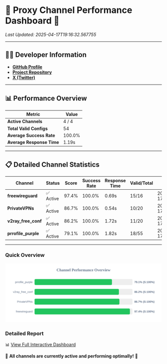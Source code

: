# 🌟 Proxy Channel Performance Dashboard 🌟

_Last Updated: 2025-04-17T19:16:32.567755_

---

## 👩‍💻 Developer Information

- **[GitHub Profile](https://github.com/4n0nymou3)**  
- **[Project Repository](https://github.com/4n0nymou3/multi-proxy-config-fetcher)**  
- **[X (Twitter)](https://x.com/4n0nymou3)**  

---

## 📊 Performance Overview

| Metric                | Value       |
|-----------------------|-------------|
| **Active Channels**   | 4 / 4       |
| **Total Valid Configs** | 54          |
| **Average Success Rate** | 100.0%      |
| **Average Response Time** | 1.19s       |

---

## 📋 Detailed Channel Statistics

| Channel          | Status     | Score  | Success Rate | Response Time | Valid/Total | Last Success               |
|------------------|------------|--------|--------------|---------------|-------------|----------------------------|
| **freewireguard**  | ✅ Active  | 97.4%  | 100.0% | 0.69s         | 15/16       | 2025-04-17T19:16:32.565935 |
| **PrivateVPNs**  | ✅ Active  | 86.7%  | 100.0% | 0.54s         | 10/20       | 2025-04-17T19:16:31.848418 |
| **v2ray_free_conf**  | ✅ Active  | 86.2%  | 100.0% | 1.72s         | 11/20       | 2025-04-17T19:16:31.275264 |
| **prrofile_purple**  | ✅ Active  | 79.1%  | 100.0% | 1.82s         | 18/55       | 2025-04-17T19:16:29.526276 |

---

### Quick Overview
<div align="center">
  <a href="https://raw.githubusercontent.com/nullluser/NullRepo/refs/heads/main/assets/channel_stats_chart.svg">
    <img src="https://raw.githubusercontent.com/nullluser/NullRepo/refs/heads/main/assets/channel_stats_chart.svg" alt="Source Performance Statistics" width="800">
  </a>
</div>

### Detailed Report
📊 [View Full Interactive Dashboard](https://htmlpreview.github.io/?https://github.com/nullluser/NullRepo/blob/main/assets/performance_report.html)

🎉 **All channels are currently active and performing optimally!** 🎉
